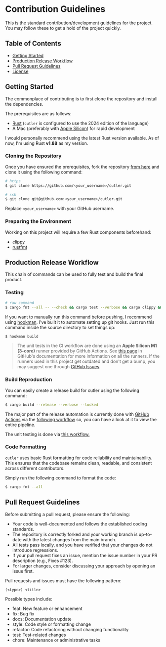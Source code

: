 # Contribution Guidelines

This is the standard contribution/development guidelines for the project. You may follow these to get a hold of the project quickly.

## Table of Contents

- [Getting Started](#getting-started)
- [Production Release Workflow](#production-release-workflow)
- [Pull Request Guidelines](#pull-request-guidelines)
- [License](#licensing)

## Getting Started

The commonplace of contributing is to first clone the repository and install the dependencies.

The prerequisites are as follows:

- [Rust](https://www.rust-lang.org/tools/install) (`cutler` is configured to use the 2024 edition of the language)
- A Mac (preferably with [Apple Silicon](https://support.apple.com/en-us/HT211814)) for rapid development

I would personally recommend using the latest Rust version available. As of now, I'm using Rust **v1.88** as my version.

### Cloning the Repository

Once you have ensured the prerequisites, fork the repository [from here](https://github.com/hitblast/cutler/fork) and clone it using the following command:

```bash
# https
$ git clone https://github.com/<your_username>/cutler.git

# ssh
$ git clone git@github.com:<your_username>/cutler.git
```

Replace `<your_username>` with your GitHub username.

### Preparing the Environment

Working on this project will require a few Rust components beforehand:

- [clippy](https://github.com/rust-lang/rust-clippy)
- [rustfmt](https://github.com/rust-lang/rustfmt)

## Production Release Workflow

This chain of commands can be used to fully test and build the final product.

### Testing

```bash
# raw command
$ cargo fmt --all -- --check && cargo test --verbose && cargo clippy && cargo build
```

If you want to manually run this command before pushing, I recommend using [hookman](https://github.com/hitblast/hookman). I've built it to automate setting up git hooks. Just run this command inside the source directory to set things up:

```bash
$ hookman build
```

> The unit tests in the CI workflow are done using an **Apple Silicon M1 (3-core)** runner provided by GitHub Actions. See [this page](https://docs.github.com/en/actions/using-github-hosted-runners/using-github-hosted-runners/about-github-hosted-runners#supported-runners-and-hardware-resources) in GitHub's documentation for more information on all the runners. If the runners used in this project get outdated and don't get a bump, you may suggest one through [GitHub Issues](https://github.com/hitblast/cutler/issues/new).

### Build Reproduction

You can easily create a release build for cutler using the following command:

```bash
$ cargo build --release --verbose --locked
```

The major part of the release automation is currently done with [GitHub Actions]() via the [following workflow](./.github/workflows/release.yml) so, you can have a look at it to view the entire pipeline.

The unit testing is done via [this workflow.](https://github.com/hitblast/cutler/blob/main/.github/workflows/tests.yml)

### Code Formatting

`cutler` uses basic Rust formatting for code reliability and maintainability. This ensures that the codebase remains clean, readable, and consistent across different contributors.

Simply run the following command to format the code:

```bash
$ cargo fmt --all
```

## Pull Request Guidelines

Before submitting a pull request, please ensure the following:

- Your code is well-documented and follows the established coding standards.
- The repository is correctly forked and your working branch is up-to-date with the latest changes from the main branch.
- All tests pass locally, and you have verified that your changes do not introduce regressions.
- If your pull request fixes an issue, mention the issue number in your PR description (e.g., Fixes #123).
- For larger changes, consider discussing your approach by opening an issue first.

Pull requests and issues must have the following pattern:

```
(<type>) <title>
```

Possible types include:

- feat: New feature or enhancement
- fix: Bug fix
- docs: Documentation update
- style: Code style or formatting change
- refactor: Code refactoring without changing functionality
- test: Test-related changes
- chore: Maintenance or administrative tasks
